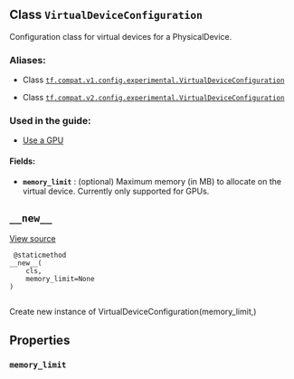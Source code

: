 

## Class  `VirtualDeviceConfiguration` 
Configuration class for virtual devices for a PhysicalDevice.



### Aliases:

- Class [ `tf.compat.v1.config.experimental.VirtualDeviceConfiguration` ](/api_docs/python/tf/config/experimental/VirtualDeviceConfiguration)

- Class [ `tf.compat.v2.config.experimental.VirtualDeviceConfiguration` ](/api_docs/python/tf/config/experimental/VirtualDeviceConfiguration)



### Used in the guide:

- [Use a GPU](https://tensorflow.google.cn/guide/gpu)



#### Fields:

- **`memory_limit`** : (optional) Maximum memory (in MB) to allocate on the virtual
device. Currently only supported for GPUs.



##  `__new__` 
[View source](https://github.com/tensorflow/tensorflow/blob/r2.0/tensorflow/python/eager/context.py#L272-L273)



```
 @staticmethod
__new__(
    cls,
    memory_limit=None
)
 
```

Create new instance of VirtualDeviceConfiguration(memory_limit,)



## Properties


###  `memory_limit` 
